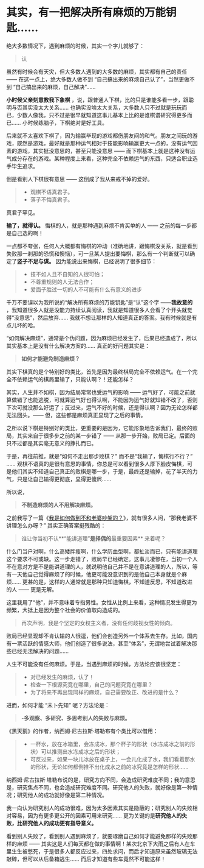 # 其实，有一把解决所有麻烦的万能钥匙……
 
 绝大多数情况下，遇到麻烦的时候，其实一个字儿就够了：
 
 > 认
 
 虽然有时候会有天灾，但大多数人遇到的大多数的麻烦，其实都有自己的责任 —— 在这一点上，绝大多数人做不到 “自己搞出来的麻烦自己认了”，当然更做不到 “自己搞出来的麻烦，自己解决”……
 
**小时候父亲刻意教我下象棋** ，说，跟普通人下棋，比的只是谁能多看一步，跟聪明与否其实没太大关系…… 也确实没啥太大关系，大多数人只不过就是玩玩而已，少数人像我，只不过是很早就知道这事儿基本上比的是谁棋谱研究得更多而已…… 小时候练脑子，下棋绝对是好工具。
 
 后来就不太喜欢下棋了，因为输赢毕现的游戏都伤朋友间的和气。朋友之间玩的游戏，既然是游戏，最好就是那种运气相对于技能影响输赢更大一点的，没有运气因素的游戏，其实挺没意思的，甚至只能没意思 —— 而下棋基本上就是这种没有运气成分存在的游戏。某种程度上来看，这种完全不依赖运气的东西，只适合职业选手毕生追求。
 
 倒是看别人下棋很有意思 —— 这倒成了我从来戒不掉的爱好。
 
 > - 观棋不语真君子。
 > - 落子不悔真君子。
 
 真君子罕见。
 
**输了，就得认。** 悔棋的人，就是那种遇到麻烦不肯买单的人 —— 之前的每一步都是自己选的啊！
 
 一点都不夸张，任何人大概都有悔棋的冲动（准确地讲，跟悔棋没关系，就是看到失败那一刹那的恐慌和懊恼），可一旦某人提出要悔棋，那么有一个判断就可以确定了**竖子不足与谋。** 因为能说出来悔棋，已经说明了很多细节：
 
 > - 技不如人且不自知的人很可怕；
 > - 不尊重规则的人无法合作；
 > - 爱面子胜过一切的人不可能有什么有意义的进步
 
 千万不要误以为我所说的“解决所有麻烦的万能钥匙”是“认”这个字 ——**我故意的** ，我知道很多人就是没能力持续认真阅读，我就是知道很多人会看了个开头就觉得“没意思”，然后放弃…… 我就不想让那样的人知道真正的答案。我有时候就是有点儿坏的哈。
 
 “如何解决麻烦”，通常是个伪问题，因为麻烦已经发生了，后果已经造成了，所以其实基本上是没有什么解决方案的…… 真正的好问题其实是：
 
 >**如何才能避免制造麻烦？** 
 
 其实下棋真的是个特别好的类比，首先是因为最终棋局完全不依赖运气。在一个完全不依赖运气的棋局里输了，只能认啊？！还能怎样？
 
 其实，人生并不如棋，因为结局常常也受运气的影响 —— 运气好了，可能之前就算做错了也能逃脱，可就算运气好也得认啊，不能因为运气好就知错不改了，否则下次可就没那么好运了；反过来，运气不好的时候，还是得认啊？因为无论怎样都无法回头。—— 但，这些都是麻烦真正显现了之后的事情。
 
 之所以说下棋是特别好的类比，更重要的是因为，它能形象地告诉我们，最终的败局，其实来自于很多步之前的某一步错了 —— 从那一步开始，败局已定。后面的只不过都是其实毫无意义的挣扎而已。
 
 于是，再往前推，就是“如何不走出那步败棋？” 而不是“我输了，悔棋行不行？” …… 观棋不语真的是很有意思的事情，你总是可以看到很多人厚下脸皮悔棋，可是他们其实不知道自己真正的败棋是哪一步，于是，最终还是输掉，花了半天的力气，只是让自己输得更彻底，显得更傻屄……
 
 所以说，
 
 >**不制造麻烦的人不用解决麻烦。** 
 
 之前我写了一篇《[我是如何做到不和老婆吵架的？](A12.md)》，就有很多人问，“那我老婆不讲理怎么办呀？” 其实正确答案挺残酷的：
 
 > 谁让你当初不认**“能讲道理”**是择偶的**最重要因素** 来着呢？
 
 什么门当户对啊，什么高矮胖瘦啊，什么学历血型啊，都扯淡而已，只有能讲道理这个要求不可或缺。这一步走错了，败局早已经确定。这事儿凄惨在，当初一个人不在意对方是不是能讲道理的人，就说明他自己并不是在意讲道理的人，所以，等有一天他自己觉得麻烦了的时候，他更可能没意识到的是他自己本身就是个麻烦…… 更甚的是，这样的人通常就是那种只知道悔棋，不知道反思，不知道改进的人 —— 更是无解。
 
 这里我用了“他”，并不意味着专指男性。女性从比例上来看，这种情况发生得更为频繁，大抵上是因为整个社会的价值取向造成的。
 
 > 再次声明，我是个坚定的女权主义者，没有任何歧视女性的倾向。
 
 败局已经显现却不肯认输的人很逗，他们会创造另外一个体系去生存。比如，国内有一票活跃的情感大师，他们创造了很多说法，甚至“体系”，无谓地尝试着解决那些已经无法解决的问题…… 
 
 人生不可能没有任何麻烦。于是，当遇到麻烦的时候，方法论应该很坚定：
 
 > - 对已经发生的麻烦，认了！
 > - 检查一下根源究竟在哪里，自己的问题究竟在哪里？
 > - 为了将来不再出现同样的麻烦，自己需要改正、改进的是什么？
 
 进而，如何才能 “未卜先知” 呢？方法论是：
 
 > -**多观察、多研究、多思考别人的失败与麻烦。** 
 
 《黑天鹅》的作者，纳西姆·尼古拉斯·塔勒布有个类比可以借用：
 
 > - 一杯水，放在冰箱里，会冻成冰，那个杯子的形状（水冻成冰之前的形状）可以推测出水冻成冰之后的形状；
 > - 可反过来，如果一块儿冰放在桌子上，一会儿化成了水，我们看着那水的形状，无论如何都倒推不出化成水之前的冰究竟是怎样的形状……
 
 纳西姆·尼古拉斯·塔勒布说的是，研究方向不同，会造成研究难度不同；我的意思是，研究焦点不同，也会造成研究难度不同。研究他人的失败，就好像是第一种情况；研究他人的成功就好像是第二种情况。
 
 我一向认为研究别人的成功很难，因为太多因素其实是隐蔽的；研究别人的失败相对容易，因为有更多更公开的因素可用来研究…… 更为关键的是**研究他人的失败，比研究他人的成功更有指导意义。** 
 
 看到别人失败了，看到别人遇到麻烦了，就要琢磨自己如何才能避免那样的失败那样的麻烦 —— 其实这是人们每天都在做的事情啊！某次北京下大雨之后有人在车里生生被憋死，于是很多人都反应过来，四处求问，而后才知道原来虽然玻璃无法敲碎，但可以从后备箱逃生…… 而后才知道有些车竟然不可能这样！